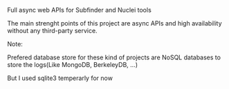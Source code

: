 Full async web APIs for Subfinder and Nuclei tools

The main strenght points of this project are async APIs and high availability without any third-party service.


Note:

  Prefered database store for these kind of projects are NoSQL databases to store the logs(Like MongoDB, BerkeleyDB, ...)
  
  But I used sqlite3 temperarly for now
